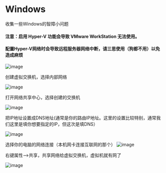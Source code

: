 # Windows
收集一些Windows的智障小问题

#### 注意：启用 Hyper-V 功能会导致 VMware WorkStation 无法使用。
#### 配置Hyper-V网络时会导致远程服务器网络中断，请三思使用（狗都不用）以免造成麻烦

![image](https://user-images.githubusercontent.com/59044398/227464735-2b9ce55f-f39b-4ccc-953e-3d8bc49454a3.png)

创建虚拟交换机，选择内部网络

![image](https://user-images.githubusercontent.com/59044398/227465027-4d455a19-cadd-4818-9f5d-a33d77587865.png)

打开网络共享中心，选择创建的交换机

![image](https://user-images.githubusercontent.com/59044398/227466309-891461a5-1469-4ba3-a728-1345dc01419f.png)

把IP地址设置成DNS地址(通常是你的路由IP地址。这里的设置比较特别，通常我们这里是填你想要指定的IP，但这次是填DNS）

![image](https://user-images.githubusercontent.com/59044398/227466569-eef6cdd0-6d0d-4ecf-a428-f939cbf0e700.png)

选择你的电脑的网络连接（本机网卡连接互联网的那个）
![image](https://user-images.githubusercontent.com/59044398/227467519-74889c21-e75e-4d05-8347-6b8f95e49f1c.png)


右键属性-->共享，共享网络给虚拟交换机，虚拟机就有网了

![image](https://user-images.githubusercontent.com/59044398/227468477-58e5d756-6049-43d7-a168-3faf88e1ae59.png)














